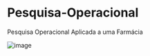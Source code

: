 # Pesquisa-Operacional
Pesquisa Operacional Aplicada a uma Farmácia 

   ![image](https://user-images.githubusercontent.com/94941961/176815353-4db35698-63a8-4a40-99c8-228557eaf245.png)
